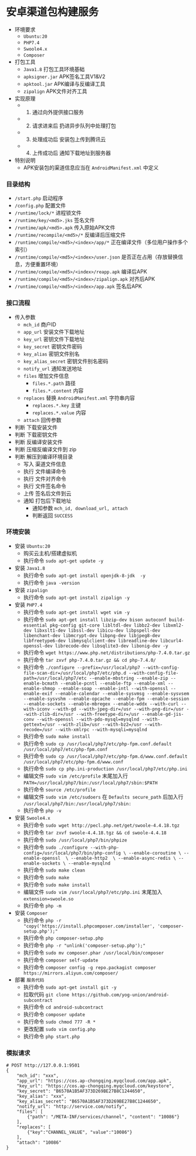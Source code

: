 # 安卓渠道包构建服务

- 环境要求 
    - `Ubuntu:20`
    - `PHP7.4`
    - `Swoole4.x`
    - `Composer`
- 打包工具
    - `Java1.8` 打包工具环境基础
    - `apksigner.jar` APK签名工具V1&V2
    - `apktool.jar` APK编译与反编译工具
    - `zipalign` APK文件对齐工具
- 实现原理
    - 1. 通过向外提供接口服务
    - 2. 请求进来后 扔进异步队列中处理打包
    - 3. 处理成功后 安装包上传到腾讯云
    - 4. 上传成功后 通知下载地址到服务器
- 特别说明
    - APK安装包的渠道信息应当在 `AndroidManifest.xml` 中定义
    
### 目录结构

- `/start.php` 启动程序
- `/config.php` 配置文件
- `/runtime/lock/*` 进程锁文件
- `/runtime/key/<md5>.jks` 签名文件
- `/runtime/apk/<md5>.apk` 传入原始APK文件
- `/runtime/recompile/<md5>/*` 反编译后压缩文件
- `/runtime/compile/<md5>/<index>/app/*` 正在编译文件（多位用户操作多个索引）
- `/runtime/compile/<md5>/<index>/user.json` 是否正在占用（存放替换信息，方便重置环境）
- `/runtime/compile/<md5>/<index>/reapp.apk` 编译后APK
- `/runtime/compile/<md5>/<index>/zipalign.apk` 对齐后APK
- `/runtime/compile/<md5>/<index>/app.apk` 签名后APK

### 接口流程

- 传入参数
    - `mch_id` 商户ID
    - `app_url` 安装文件下载地址
    - `key_url` 密钥文件下载地址
    - `key_secret` 密钥文件密码
    - `key_alias` 密钥文件别名
    - `key_alias_secret` 密钥文件别名密码
    - `notify_url` 通知发送地址
    - `files` 增加文件信息
        - `files.*.path` 路径
        - `files.*.content` 内容
    - `replaces` 替换 `AndroidManifest.xml` 字符串内容
        - `replaces.*.key` 主键
        - `replaces.*.value` 内容
    - `attach` 回传参数
- 判断 下载安装文件
- 判断 下载密钥文件
- 判断 反编译安装文件
- 判断 压缩反编译文件到 zip
- 判断 解压到编译环境目录
    - 写入 渠道文件信息
    - 执行 文件编译命令
    - 执行 文件对齐命令
    - 执行 文件签名命令
    - 上传 签名后文件到云
    - 通知 打包后下载地址
        - 通知参数 `mch_id, download_url, attach`
        - 判断返回 `SUCCESS`
    
### 环境安装

- 安装 `Ubuntu:20`
    - 购买云主机/搭建虚拟机
    - 执行命令 `sudo apt-get update -y`
- 安装 `Java1.8`
    - 执行命令 `sudo apt-get install openjdk-8-jdk  -y`
    - 执行命令 `java -version`
- 安装 `zipalign`
    - 执行命令 `sudo apt-get install zipalign -y`
- 安装 `PHP7.4`
    - 执行命令 `sudo apt-get install wget vim -y`
    - 执行命令 `sudo apt-get install libzip-dev bison autoconf build-essential pkg-config git-core libltdl-dev libbz2-dev libxml2-dev libxslt1-dev libssl-dev libicu-dev libpspell-dev libenchant-dev libmcrypt-dev libpng-dev libjpeg8-dev libfreetype6-dev libmysqlclient-dev libreadline-dev libcurl4-openssl-dev librecode-dev libsqlite3-dev libonig-dev -y`
    - 执行命令 `wget https://www.php.net/distributions/php-7.4.0.tar.gz`
    - 执行命令 `tar zxvf php-7.4.0.tar.gz && cd php-7.4.0/`
    - 执行命令 `./configure --prefix=/usr/local/php7 --with-config-file-scan-dir=/usr/local/php7/etc/php.d --with-config-file-path=/usr/local/php7/etc --enable-mbstring --enable-zip --enable-bcmath --enable-pcntl --enable-ftp --enable-xml --enable-shmop --enable-soap --enable-intl --with-openssl --enable-exif --enable-calendar --enable-sysvmsg --enable-sysvsem --enable-sysvshm --enable-opcache --enable-fpm --enable-session --enable-sockets --enable-mbregex --enable-wddx --with-curl --with-iconv --with-gd --with-jpeg-dir=/usr --with-png-dir=/usr --with-zlib-dir=/usr --with-freetype-dir=/usr --enable-gd-jis-conv --with-openssl --with-pdo-mysql=mysqlnd --with-gettext=/usr --with-zlib=/usr --with-bz2=/usr --with-recode=/usr --with-xmlrpc --with-mysqli=mysqlnd`
    - 执行命令 `sudo make install`
    - 执行命令 `sudo cp /usr/local/php7/etc/php-fpm.conf.default /usr/local/php7/etc/php-fpm.conf`
    - 执行命令 `sudo cp /usr/local/php7/etc/php-fpm.d/www.conf.default /usr/local/php7/etc/php-fpm.d/www.conf`
    - 执行命令 `sudo cp php.ini-production /usr/local/php7/etc/php.ini`
    - 编辑文件 `sudo vim /etc/profile` 末尾加入行 `PATH=/usr/local/php7/bin:/usr/local/php7/sbin:$PATH`
    - 执行命令 `source /etc/profile`
    - 编辑文件 `sudo vim /etc/sudoers` 在 `Defaults secure_path` 后加入行 `/usr/local/php7/bin:/usr/local/php7/sbin:`
    - 执行命令 `php -v`
- 安装 `Swoole4.x`
    - 执行命令 `sudo wget http://pecl.php.net/get/swoole-4.4.18.tgz`
    - 执行命令 `tar zxvf swoole-4.4.18.tgz && cd swoole-4.4.18`
    - 执行命令 `sudo /usr/local/php7/bin/phpize`
    - 执行命令 `sudo ./configure --with-php-config=/usr/local/php7/bin/php-config \
                 --enable-coroutine \
                 --enable-openssl  \
                 --enable-http2  \
                 --enable-async-redis \
                 --enable-sockets \
                 --enable-mysqlnd`
    - 执行命令 `sudo make clean`
    - 执行命令 `sudo make`
    - 执行命令 `sudo make install`
    - 编辑文件 `sudo vim /usr/local/php7/etc/php.ini` 末尾加入 `extension=swoole.so`
    - 执行命令 `php -m`
- 安装 `Composer`
    - 执行命令 `php -r "copy('https://install.phpcomposer.com/installer', 'composer-setup.php');"`
    - 执行命令 `php composer-setup.php`
    - 执行命令 `php -r "unlink('composer-setup.php');"`
    - 执行命令 `sudo mv composer.phar /usr/local/bin/composer`
    - 执行命令 `composer self-update`
    - 执行命令 `composer config -g repo.packagist composer https://mirrors.aliyun.com/composer/`
- 部署 `服务代码`
    - 执行命令 `sudo apt-get install git -y`
    - 拉取代码 `git clone https://github.com/yog-union/android-subcontract`
    - 执行命令 `cd android-subcontract`
    - 执行命令 `composer update`
    - 执行命令 `sudo chmod 777 -R *`
    - 更改配置 `sudo vim config.php`
    - 执行命令 `php start.php`

### 模拟请求

```shell script
# POST http://127.0.0.1:9501
{
    "mch_id": "xxx",
    "app_url": "https://cos.ap-chongqing.myqcloud.com/app.apk",
    "key_url": "https://cos.ap-chongqing.myqcloud.com/keystore",
    "key_secret": "B6570A1B5AF373D269BE27B8C1244650",
    "key_alias": "xxx",
    "key_alias_secret": "B6570A1B5AF373D269BE27B8C1244650",
    "notify_url": "http://service.com/notify",
    "files": [
        {"path": "/META-INF/services/channel", "content": "10086"}
    ],
    "replaces": [
        {"key":"CHANNEL_VALUE", "value":"10086"}
    ],
    "attach": "10086"
}
```
